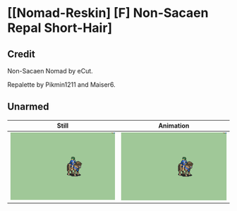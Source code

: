 # [\[Nomad-Reskin\] \[F\] Non-Sacaen Repal Short-Hair]

## Credit

Non-Sacaen Nomad by eCut.

Repalette by Pikmin1211 and Maiser6.
	
## Unarmed

| Still | Animation |
| :---: | :-------: |
| ![Unarmed still](./Unarmed_000.png) | ![Unarmed animation](./Unarmed.gif) |
